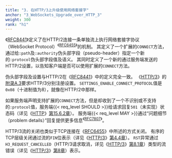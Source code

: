 ```yaml
---
title: "3. 在HTTP/3上升级使用网络套接字"
anchor: "3_WebSockets_Upgrade_over_HTTP_3"
weight: 300
rank: "h1"
---
```



《[RFC8441](https://www.rfc-editor.org/rfc/rfc8441)》定义了在HTTP/2连接一条单独流上执行网络套接字协议（WebSocket Protocol）<sup>《[RFC6455](https://www.rfc-editor.org/rfc/rfc6455)》</sup>的机制。
其定义了一个扩展的`CONNECT`方法，通过给`:path`及`:authority`伪头部字段（pseudo-header）指定一个新的`:protocol`伪头部字段值及语义。
其同时定义了一个新的通过服务端发送的HTTP/2设置，以告知客户端是否可以使用扩展的`CONNECT`方法。

伪头部字段及设置与HTTP/2在《[RFC8441](https://www.rfc-editor.org/rfc/rfc9220.html#RFC8441)》中的定义完全一致。
《[HTTP/3](/RFC9114_Chinese_Simplified/)》的[附录A.3](/RFC9114_Chinese_Simplified/\#A.3_HTTP2_SETTINGS_Parameters)要求HTTP/3分别注册设置。
`SETTINGS_ENABLE_CONNECT_PROTOCOL`值是`0x08`（十进制值为8），就像在HTTP/2中那样。

如果服务端声明支持扩展的`CONNECT`方法，但是却收到了一个不识别或不支持的`:protocol`值，服务端{{< req_level SHOULD >}}给请求回复`501`（未实现）状态码（详见《[HTTP](https://www.rfc-editor.org/rfc/rfc9110)》[第15.6.2章](https://www.rfc-editor.org/rfc/rfc9110.html\#name-501-not-implemented)）。
服务端{{< req_level MAY >}}通过“问题细节（problem details）”回复提供更多信息<sup>《[RFC7807](https://www.rfc-editor.org/rfc/rfc7807.html)》</sup>。

HTTP/3流的关闭也类似于TCP连接在《[RFC6455](https://www.rfc-editor.org/rfc/rfc9220.html#RFC6455)》中所述的方式关闭。
有序的TCP层级关闭通过流的`FIN`位表示（详见《[HTTP/3](/RFC9114_Chinese_Simplified/)》[第4.4章](/RFC9114_Chinese_Simplified/#4.4_The_CONNECT_Method)）。
`RST`异常通过`H3_REQUEST_CANCELLED`（HTTP/3请求取消，详见《[HTTP/3](/RFC9114_Chinese_Simplified/)》[第8.1章](/RFC9114_Chinese_Simplified/\#8.1_HTTP3_Error_Codes)）类型的流错误（详见《[HTTP/3]()》[第8章](/RFC9114_Chinese_Simplified/\#8_Error_Handling)）表示。
